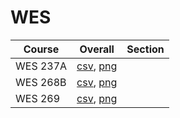 # WES

| Course | Overall | Section |
| ------ | ------- | ------- |
| WES 237A | [csv](https://github.com/UCSD-Historical-Enrollment-Data/2025Winter/blob/main/overall/WES%20237A.csv), [png](https://raw.githubusercontent.com/UCSD-Historical-Enrollment-Data/2025Winter/main/plot_overall/WES%20237A.png) |  |
| WES 268B | [csv](https://github.com/UCSD-Historical-Enrollment-Data/2025Winter/blob/main/overall/WES%20268B.csv), [png](https://raw.githubusercontent.com/UCSD-Historical-Enrollment-Data/2025Winter/main/plot_overall/WES%20268B.png) |  |
| WES 269 | [csv](https://github.com/UCSD-Historical-Enrollment-Data/2025Winter/blob/main/overall/WES%20269.csv), [png](https://raw.githubusercontent.com/UCSD-Historical-Enrollment-Data/2025Winter/main/plot_overall/WES%20269.png) |  |
